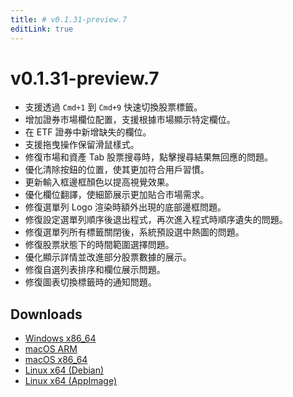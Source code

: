 ```yaml
---
title: # v0.1.31-preview.7
editLink: true
---
```


# v0.1.31-preview.7  <Badge type="warning" text="preview" />

- 支援透過 `Cmd+1` 到 `Cmd+9` 快速切換股票標籤。
- 增加證券市場欄位配置，支援根據市場顯示特定欄位。
- 在 ETF 證券中新增缺失的欄位。
- 支援拖曳操作保留滑鼠樣式。
- 修復市場和資產 Tab 股票搜尋時，點擊搜尋結果無回應的問題。
- 優化清除按鈕的位置，使其更加符合用戶習慣。
- 更新輸入框邊框顏色以提高視覺效果。
- 優化欄位翻譯，使細節展示更加貼合市場需求。
- 修復選單列 Logo 渲染時額外出現的底部邊框問題。
- 修復設定選單列順序後退出程式，再次進入程式時順序遺失的問題。
- 修復選單列所有標籤關閉後，系統預設選中熱圖的問題。
- 修復股票狀態下的時間範圍選擇問題。
- 優化顯示詳情並改進部分股票數據的展示。
- 修復自選列表排序和欄位展示問題。
- 修復圖表切換標籤時的通知問題。

## Downloads

- [Windows x86_64](https://assets.lbkrs.com/github/release/longbridge-desktop/preview/longbridge-v0.1.31-preview.7-windows-x86_64.zip)
- [macOS ARM](https://assets.lbkrs.com/github/release/longbridge-desktop/preview/longbridge-v0.1.31-preview.7-macos-aarch64.dmg)
- [macOS x86_64](https://assets.lbkrs.com/github/release/longbridge-desktop/preview/longbridge-v0.1.31-preview.7-macos-x86_64.dmg)
- [Linux x64 (Debian)](https://assets.lbkrs.com/github/release/longbridge-desktop/preview/longbridge-v0.1.31-preview.7-linux-x86_64.deb)
- [Linux x64 (AppImage)](https://assets.lbkrs.com/github/release/longbridge-desktop/preview/longbridge-v0.1.31-preview.7-linux-x86_64.AppImage)
